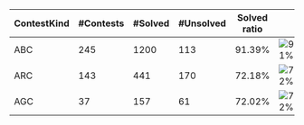 | ContestKind | #Contests | #Solved | #Unsolved | Solved ratio | |
| - | - | - | - | - | - |
| ABC | 245 | 1200 | 113 | 91.39% | ![91%](https://progress-bar.dev/91?title=Solved) |
| ARC | 143 | 441 | 170 | 72.18% | ![72%](https://progress-bar.dev/72?title=Solved) |
| AGC | 37 | 157 | 61 | 72.02% | ![72%](https://progress-bar.dev/72?title=Solved) |
